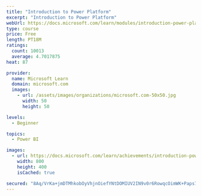 ```yaml
---
title: "Introduction to Power Platform"
excerpt: "Introduction to Power Platform"
webUrl: https://docs.microsoft.com/learn/modules/introduction-power-platform/
type: course
price: Free
length: PT18M
ratings:
  count: 10013
  average: 4.7017875
heat: 87

provider:
  name: Microsoft Learn
  domain: microsoft.com
  images:
    - url: /assets/images/organizations/microsoft.com-50x50.jpg
      width: 50
      height: 50

levels:
  - Beginner

topics:
  - Power BI

images:
  - url: https://docs.microsoft.com/learn/achievements/introduction-power-platform-social.png
    width: 800
    height: 400
    isCached: true

secured: "8Aq/VrKa+jmDTMhkobOyVhjnOiefYNtDOMIUV2IN9v0r6RowqcOimWK+Paps78pPhwd4obUPENkqvOGajzmp7312KRprcGR85x9FG9BVIRgY0CPqhUv7lU/Msr3SLwo1grhI2P3huf4+wAoLqoqBSHEJaPPbJiiKNBaq30uGVI+OUSZo0eBIxejDG41G+hI7VVYakEDHhMXST5HR2GxIdsxvkE1XkkJHRC8Glak/8YOWo0dpB4h/gMe3c0BDK8eUVWm5+B7/FJr1JkxinlPky1o6oh7i7rT8WVODejt4IVQT3OdKQNHFTCIbe833DtRxoTu1KpANuxp6O/SX+3pvkB8Yj3Kag8GsGuoWGZeAOPvGixs/dnlVRMoWAlNpvDrnzekNnVC1xPXSs4bLNMLVbqwRNamydIk4Ajrafwj+tKc=;Dk6AMJdju97wCQ8PVruXRg=="
---
```


